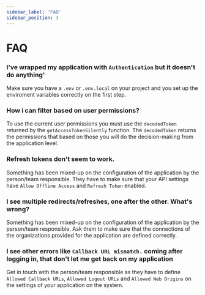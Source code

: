 ```yaml
---
sidebar_label: 'FAQ'
sidebar_position: 3
---
```


# FAQ

### I've wrapped my application with `Authentication` but it doesn't do anything'

Make sure you have a `.env` or `.env.local` on your project and you set up the enviroment variables correctly on the first step.

### How i can filter based on user permissions?

To use the current user permissions you must use the `decodedToken` returned by the `getAccessTokenSilently` function. The `decodedToken` returns the permissions that based on those you will do the decision-making from the application level.

### Refresh tokens don't seem to work.

Something has been mixed-up on the configuration of the application by the person/team responsible. They have to make sure that your API settings have `Allow Offline Access` and `Refresh Token` enabled.

### I see multiple redirects/refreshes, one after the other. What's wrong?

Something has been mixed-up on the configuration of the application by the person/team responsible. Ask them to make sure that the connections of the organizations provided for the application are defined correctly.

### I see other errors like `Callback URL mismatch.` coming after logging in, that don't let me get back on my application

Get in touch with the person/team responsible as they have to define `Allowed Callback URLs`, `Allowed Logout URLs` and `Allowed Web Origins` on the settings of your application on the system.
